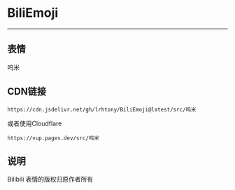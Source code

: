 # BiliEmoji
---
## 表情
呜米
## CDN链接
```
https://cdn.jsdelivr.net/gh/lrhtony/BiliEmoji@latest/src/呜米
```
或者使用Cloudflare
```
https://vup.pages.dev/src/呜米
```
## 说明
Bilibili 表情的版权归原作者所有
